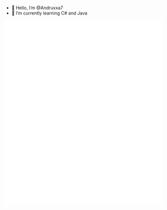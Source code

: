 - 👋 Hello, I’m @Andruxxa7
- 🌱 I’m currently learning C# and Java


[![](https://raw.githubusercontent.com/Andruxxa7/github-stats/master/generated/languages.svg#gh-dark-mode-only)](https://github.com/Andruxxa7)
[![](https://raw.githubusercontent.com/Andruxxa7/github-stats/master/generated/overview.svg#gh-dark-mode-only)](https://github.com/Andruxxa7)

